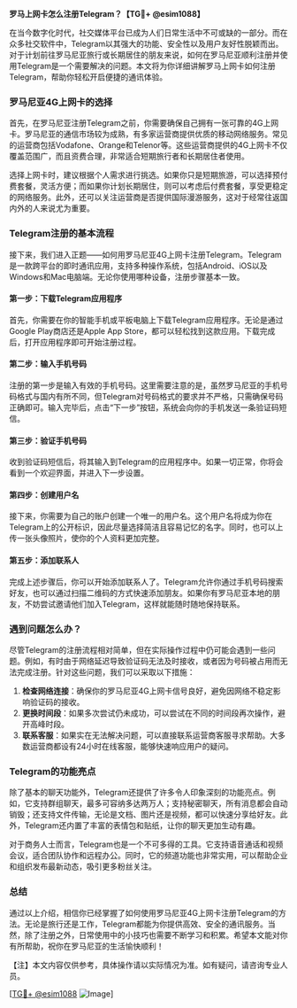 **罗马上网卡怎么注册Telegram？【TG💪+ @esim1088】**

在当今数字化时代，社交媒体平台已成为人们日常生活中不可或缺的一部分。而在众多社交软件中，Telegram以其强大的功能、安全性以及用户友好性脱颖而出。对于计划前往罗马尼亚旅行或长期居住的朋友来说，如何在罗马尼亚顺利注册并使用Telegram是一个需要解决的问题。本文将为你详细讲解罗马上网卡如何注册Telegram，帮助你轻松开启便捷的通讯体验。

### 罗马尼亚4G上网卡的选择

首先，在罗马尼亚注册Telegram之前，你需要确保自己拥有一张可靠的4G上网卡。罗马尼亚的通信市场较为成熟，有多家运营商提供优质的移动网络服务。常见的运营商包括Vodafone、Orange和Telenor等。这些运营商提供的4G上网卡不仅覆盖范围广，而且资费合理，非常适合短期旅行者和长期居住者使用。

选择上网卡时，建议根据个人需求进行挑选。如果你只是短期旅游，可以选择预付费套餐，灵活方便；而如果你计划长期居住，则可以考虑后付费套餐，享受更稳定的网络服务。此外，还可以关注运营商是否提供国际漫游服务，这对于经常往返国内外的人来说尤为重要。

### Telegram注册的基本流程

接下来，我们进入正题——如何用罗马尼亚4G上网卡注册Telegram。Telegram是一款跨平台的即时通讯应用，支持多种操作系统，包括Android、iOS以及Windows和Mac电脑端。无论你使用哪种设备，注册步骤基本一致。

#### 第一步：下载Telegram应用程序

首先，你需要在你的智能手机或平板电脑上下载Telegram应用程序。无论是通过Google Play商店还是Apple App Store，都可以轻松找到这款应用。下载完成后，打开应用程序即可开始注册过程。

#### 第二步：输入手机号码

注册的第一步是输入有效的手机号码。这里需要注意的是，虽然罗马尼亚的手机号码格式与国内有所不同，但Telegram对号码格式的要求并不严格，只需确保号码正确即可。输入完毕后，点击“下一步”按钮，系统会向你的手机发送一条验证码短信。

#### 第三步：验证手机号码

收到验证码短信后，将其输入到Telegram的应用程序中。如果一切正常，你将会看到一个欢迎界面，并进入下一步设置。

#### 第四步：创建用户名

接下来，你需要为自己的账户创建一个唯一的用户名。这个用户名将成为你在Telegram上的公开标识，因此尽量选择简洁且容易记忆的名字。同时，也可以上传一张头像照片，使你的个人资料更加完整。

#### 第五步：添加联系人

完成上述步骤后，你可以开始添加联系人了。Telegram允许你通过手机号码搜索好友，也可以通过扫描二维码的方式快速添加朋友。如果你有罗马尼亚本地的朋友，不妨尝试邀请他们加入Telegram，这样就能随时随地保持联系。

### 遇到问题怎么办？

尽管Telegram的注册流程相对简单，但在实际操作过程中仍可能会遇到一些问题。例如，有时由于网络延迟导致验证码无法及时接收，或者因为号码被占用而无法完成注册。针对这些问题，我们可以采取以下措施：

1. **检查网络连接**：确保你的罗马尼亚4G上网卡信号良好，避免因网络不稳定影响验证码的接收。
2. **更换时间段**：如果多次尝试仍未成功，可以尝试在不同的时间段再次操作，避开高峰时段。
3. **联系客服**：如果实在无法解决问题，可以直接联系运营商客服寻求帮助。大多数运营商都设有24小时在线客服，能够快速响应用户的疑问。

### Telegram的功能亮点

除了基本的聊天功能外，Telegram还提供了许多令人印象深刻的功能亮点。例如，它支持群组聊天，最多可容纳多达两万人；支持秘密聊天，所有消息都会自动销毁；还支持文件传输，无论是文档、图片还是视频，都可以快速分享给好友。此外，Telegram还内置了丰富的表情包和贴纸，让你的聊天更加生动有趣。

对于商务人士而言，Telegram也是一个不可多得的工具。它支持语音通话和视频会议，适合团队协作和远程办公。同时，它的频道功能也非常实用，可以帮助企业和组织发布最新动态，吸引更多粉丝关注。

### 总结

通过以上介绍，相信你已经掌握了如何使用罗马尼亚4G上网卡注册Telegram的方法。无论是旅行还是工作，Telegram都能为你提供高效、安全的通讯服务。当然，除了注册之外，日常使用中的小技巧也需要不断学习和积累。希望本文能对你有所帮助，祝你在罗马尼亚的生活愉快顺利！

【注】本文内容仅供参考，具体操作请以实际情况为准。如有疑问，请咨询专业人员。

[[TG💪+ @esim1088](https://t.me/s/esim1088) ![Image](https://i.postimg.cc/4NQfJmqS/Snipaste-2025-05-13-00-14-12.png)]